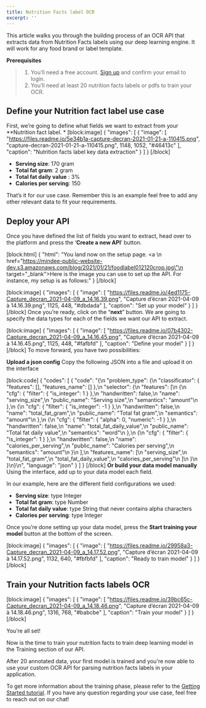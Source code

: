 ```yaml
---
title: Nutrition Facts label OCR
excerpt: ''
---
```

This article walks you through the building process of an OCR API that extracts data from Nutrition Facts labels using our deep learning engine. It will work for any food brand or label template. 

**Prerequisites**
> 1. You’ll need a free account. [Sign up](https://platform.mindee.com/signup) and confirm your email to login.
> 2. You’ll need at least 20 nutrition facts labels or pdfs to train your OCR.

## Define your Nutrition fact label use case
 

First, we’re going to define what fields we want to extract from your **Nutrition fact label. * 
[block:image]
{
  "images": [
    {
      "image": [
        "https://files.readme.io/5e34b1a-capture-decran-2021-01-21-a-110415.png",
        "capture-decran-2021-01-21-a-110415.png",
        1148,
        1052,
        "#46413c"
      ],
      "caption": "Nutrition facts label key data extraction"
    }
  ]
}
[/block]
  *  **Serving size**: 170 gram 
  *  **Total fat gram**: 2 gram
  * **Total fat daily value** : 3%
  * **Calories per serving**: 150
  
 

That’s it for our use case. Remember this is an example feel free to add any other relevant data to fit your requirements.

 

 

## Deploy your API
 

Once you have defined the list of fields you want to extract, head over to the platform and press the ‘**Create a new API**’ button.

 
[block:html]
{
  "html": "You land now on the setup page. <a \n   href=\"https://mindee-public-website-dev.s3.amazonaws.com/blog/2021/01/21/foodlabel012120crop.jpg\"\n   target=\"_blank\">Here is the image</a> you can use to set up the API. For instance, my setup is as follows:"
}
[/block]

[block:image]
{
  "images": [
    {
      "image": [
        "https://files.readme.io/4ed1175-Capture_decran_2021-04-09_a_14.16.39.png",
        "Capture d’écran 2021-04-09 à 14.16.39.png",
        1125,
        448,
        "#dbdada"
      ],
      "caption": "Set up your model"
    }
  ]
}
[/block]
Once you’re ready, click on the “**next**” button. We are going to specify the data types for each of the fields we want our API to extract.




[block:image]
{
  "images": [
    {
      "image": [
        "https://files.readme.io/07b4302-Capture_decran_2021-04-09_a_14.16.45.png",
        "Capture d’écran 2021-04-09 à 14.16.45.png",
        1125,
        448,
        "#fafbfd"
      ],
      "caption": "Define your model"
    }
  ]
}
[/block]
To move forward, you have two possibilities:

**Upload a json config**
Copy the following JSON into a file and upload it on the interface


[block:code]
{
  "codes": [
    {
      "code": "{\n  \"problem_type\": {\n    \"classificator\": { \"features\": [], \"features_name\": [] },\n    \"selector\": {\n      \"features\": [\n        {\n          \"cfg\": { \"filter\": { \"is_integer\": 1 } },\n          \"handwritten\": false,\n          \"name\": \"serving_size\",\n          \"public_name\": \"Serving size\",\n          \"semantics\": \"amount\"\n        },\n        {\n          \"cfg\": { \"filter\": { \"is_integer\": -1 } },\n          \"handwritten\": false,\n          \"name\": \"total_fat_gram\",\n          \"public_name\": \"Total fat gram\",\n          \"semantics\": \"amount\"\n        },\n        {\n          \"cfg\": { \"filter\": { \"alpha\": 0, \"numeric\": -1 } },\n          \"handwritten\": false,\n          \"name\": \"total_fat_daily_value\",\n          \"public_name\": \"Total fat daily value\",\n          \"semantics\": \"word\"\n        },\n        {\n          \"cfg\": { \"filter\": { \"is_integer\": 1 } },\n          \"handwritten\": false,\n          \"name\": \"calories_per_serving\",\n          \"public_name\": \"Calories per serving\",\n          \"semantics\": \"amount\"\n        }\n      ],\n      \"features_name\": [\n        \"serving_size\",\n        \"total_fat_gram\",\n        \"total_fat_daily_value\",\n        \"calories_per_serving\"\n      ]\n    }\n  }\n}\n",
      "language": "json"
    }
  ]
}
[/block]
**Or build your data model manually**
Using the interface, add up to your data model each field.

In our example, here are the different field configurations we used:

  * **Serving size**: type Integer 
  * **Total fat gram**: type Number
  * **Total fat daily value**: type String that never contains alpha characters
  * **Calories per serving**: type Integer

 

 

Once you’re done setting up your data model, press the **Start training your model** button at the bottom of the screen.

 

[block:image]
{
  "images": [
    {
      "image": [
        "https://files.readme.io/29958a3-Capture_decran_2021-04-09_a_14.17.52.png",
        "Capture d’écran 2021-04-09 à 14.17.52.png",
        1132,
        640,
        "#fbfbfd"
      ],
      "caption": "Ready to train model"
    }
  ]
}
[/block]
 
 
## Train your Nutrition facts labels OCR
 

 

[block:image]
{
  "images": [
    {
      "image": [
        "https://files.readme.io/39bc65c-Capture_decran_2021-04-09_a_14.18.46.png",
        "Capture d’écran 2021-04-09 à 14.18.46.png",
        1316,
        768,
        "#babcbe"
      ],
      "caption": "Train your model"
    }
  ]
}
[/block]
 

 

You’re all set! 

 

Now is the time to train your nutrition facts to train deep learning model in the Training section of our API. 

 

After 20 annotated data, your first model is trained and you're now able to use your custom OCR API for parsing nutrition facts labels in your application.


To get more information about the training phase, please refer to the  [Getting Started tutorial](doc:build-your-first-document-parsing-api). If you have any question regarding your use case, feel free to reach out on our chat!